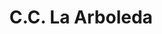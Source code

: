 ---
title: "C.C. La Arboleda"
url: /ciudad-guayana-puerto-ordaz/c-c-la-arboleda/
shop: centro comercial
---